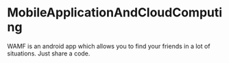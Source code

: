 # MobileApplicationAndCloudComputing
WAMF is an android app which allows you to find your friends in a lot of situations. Just share a code.

